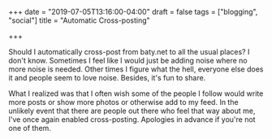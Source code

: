 +++
date = "2019-07-05T13:16:00-04:00"
draft = false
tags = ["blogging", "social"]
title = "Automatic Cross-posting"

+++

Should I automatically cross-post from baty.net to all the usual places? I don't know. Sometimes I feel like I would just be adding noise where no more noise is needed. Other times I figure what the hell, everyone else does it and people seem to love noise. Besides, it's fun to share.

What I realized was that I often wish some of the people I follow would write more posts or show more photos or otherwise add to my feed. In the unlikely event that there are people out there who feel that way about me, I've once again enabled cross-posting. Apologies in advance if you're not one of them.
